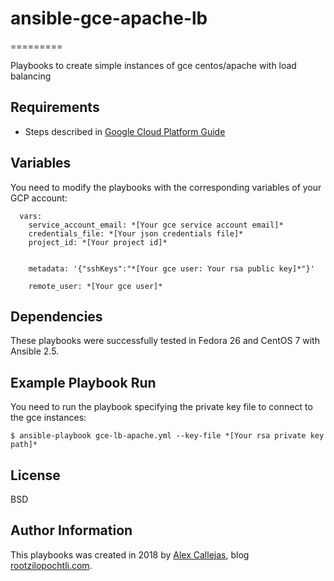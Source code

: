 # ansible-gce-apache-lb
=========

Playbooks to create simple instances of gce centos/apache with load balancing

Requirements
------------

+ Steps described in [Google Cloud Platform Guide](http://docs.ansible.com/ansible/latest/scenario_guides/guide_gce.html)

Variables
--------------

You need to modify the playbooks with the corresponding variables of your GCP account:

```
  vars:
    service_account_email: *[Your gce service account email]*
    credentials_file: *[Your json credentials file]*
    project_id: *[Your project id]*


    metadata: '{"sshKeys":"*[Your gce user: Your rsa public key]*"}'

    remote_user: *[Your gce user]*

```

Dependencies
------------

These playbooks were successfully tested in Fedora 26 and CentOS 7 with Ansible 2.5.

Example Playbook Run
----------------

You need to run the playbook specifying the private key file to connect to the gce instances:

```
$ ansible-playbook gce-lb-apache.yml --key-file *[Your rsa private key path]*
```

License
-------

BSD

Author Information
------------------

This playbooks was created in 2018 by [Alex Callejas](https://www.twitter.com/dark_axl), blog [rootzilopochtli.com](https://www.rootzilopochtli.com/).
